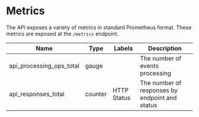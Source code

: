 # Metrics

The API exposes a variety of metrics in standard Prometheus format.  These metrics are exposed at the `/metrics` endpoint.

Name  | Type | Labels | Description
----  | ---- | ------ | -----------
api_processing_ops_total | gauge | | The number of events processing
api_responses_total | counter | HTTP Status | The number of responses by endpoint and status
